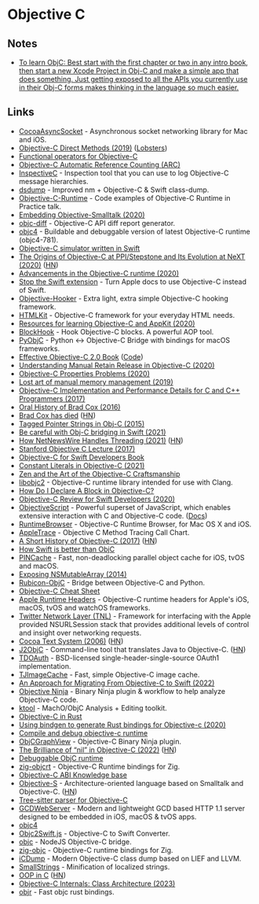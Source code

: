# Objective C

## Notes

- [To learn ObjC: Best start with the first chapter or two in any intro book, then start a new Xcode Project in Obj-C and make a simple app that does something. Just getting exposed to all the APIs you currently use in their Obj-C forms makes thinking in the language so much easier.](https://twitter.com/NathanBLawrence/status/1394694493073457159)

## Links

- [CocoaAsyncSocket](https://github.com/robbiehanson/CocoaAsyncSocket) - Asynchronous socket networking library for Mac and iOS.
- [Objective-C Direct Methods (2019)](https://nshipster.com/direct/) ([Lobsters](https://lobste.rs/s/qudqpp/objective_c_direct_methods))
- [Functional operators for Objective-C](https://github.com/google/functional-objc)
- [Objective-C Automatic Reference Counting (ARC)](http://clang.llvm.org/docs/AutomaticReferenceCounting.html)
- [InspectiveC](https://github.com/DavidGoldman/InspectiveC) - Inspection tool that you can use to log Objective-C message hierarchies.
- [dsdump](https://github.com/DerekSelander/dsdump) - Improved nm + Objective-C & Swift class-dump.
- [Objective-C-Runtime](https://github.com/Inferis/Objective-C-Runtime) - Code examples of Objective-C Runtime in Practice talk.
- [Embedding Objective-Smalltalk (2020)](https://blog.metaobject.com/2020/05/embedding-objective-smalltalk.html)
- [objc-diff](https://github.com/mattstevens/objc-diff) - Objective-C API diff report generator.
- [objc4](https://github.com/0xxd0/objc4) - Buildable and debuggable version of latest Objective-C runtime (objc4-781).
- [Objective-C simulator written in Swift](https://github.com/NSExceptional/Runtime)
- [The Origins of Objective-C at PPI/Stepstone and Its Evolution at NeXT (2020)](https://dl.acm.org/doi/pdf/10.1145/3386332) ([HN](https://news.ycombinator.com/item?id=23516334))
- [Advancements in the Objective-C runtime (2020)](https://developer.apple.com/videos/play/wwdc2020/10163/)
- [Stop the Swift extension](https://lapcatsoftware.com/articles/StopTheSwift.html) - Turn Apple docs to use Objective-C instead of Swift.
- [Objective-Hooker](https://github.com/LIJI32/ObjectiveHooker) - Extra light, extra simple Objective-C hooking framework.
- [HTMLKit](https://github.com/iabudiab/HTMLKit) - Objective-C framework for your everyday HTML needs.
- [Resources for learning Objective-C and AppKit (2020)](https://lapcatsoftware.com/articles/learning.html)
- [BlockHook](https://github.com/yulingtianxia/BlockHook) - Hook Objective-C blocks. A powerful AOP tool.
- [PyObjC](https://github.com/ronaldoussoren/pyobjc) - Python <-> Objective-C Bridge with bindings for macOS frameworks.
- [Effective Objective-C 2.0 Book](https://www.effectiveobjectivec.com/) ([Code](https://github.com/effectiveobjc/code))
- [Understanding Manual Retain Release in Objective-C (2020)](https://whackylabs.com/objc/2020/08/24/mrr-objc/)
- [Objective-C Properties Problems (2020)](https://whackylabs.com/objc/2020/03/12/objc-properties/)
- [Lost art of manual memory management (2019)](https://whackylabs.com/objc/mrr/arc/2019/12/27/manual-memory-objc/)
- [Objective-C Implementation and Performance Details for C and C++ Programmers (2017)](https://swolchok.github.io/objcperf/)
- [Oral History of Brad Cox (2016)](https://www.youtube.com/watch?v=1xrL2d5omuA)
- [Brad Cox has died](https://www.legacy.com/us/obituaries/scnow/name/brad-cox-obituary?pid=197454225) ([HN](https://news.ycombinator.com/item?id=25876767))
- [Tagged Pointer Strings in Obj-C (2015)](https://www.mikeash.com/pyblog/friday-qa-2015-07-31-tagged-pointer-strings.html)
- [Be careful with Obj-C bridging in Swift (2021)](https://swiftrocks.com/be-careful-with-objc-bridging-in-swift)
- [How NetNewsWire Handles Threading (2021)](https://inessential.com/2021/03/20/how_netnewswire_handles_threading) ([HN](https://news.ycombinator.com/item?id=26536423))
- [Stanford Objective C Lecture (2017)](https://www.youtube.com/watch?v=o3t52-ZxFtU)
- [Objective-C for Swift Developers Book](https://www.hackingwithswift.com/store/objective-c-for-swift-developers)
- [Constant Literals in Objective-C (2021)](https://blog.andrewmadsen.com/2021/06/07/constant-literals-in.html)
- [Zen and the Art of the Objective-C Craftsmanship](https://github.com/objc-zen/objc-zen-book)
- [libobjc2](https://github.com/gnustep/libobjc2) - Objective-C runtime library intended for use with Clang.
- [How Do I Declare A Block in Objective-C?](http://fuckingblocksyntax.com/)
- [Objective-C Review for Swift Developers (2020)](https://nickarner.com/notes/objective-c-review-for-swift-developers-june-26-2020/)
- [ObjectiveScript](https://github.com/kabiroberai/ObjectiveScript) - Powerful superset of JavaScript, which enables extensive interaction with C and Objective-C code. ([Docs](https://www.objs.dev/))
- [RuntimeBrowser](https://github.com/nst/RuntimeBrowser) - Objective-C Runtime Browser, for Mac OS X and iOS.
- [AppleTrace](https://github.com/everettjf/AppleTrace) - Objective C Method Tracing Call Chart.
- [A Short History of Objective-C (2017)](https://medium.com/chmcore/a-short-history-of-objective-c-aff9d2bde8dd) ([HN](https://news.ycombinator.com/item?id=28563870))
- [How Swift is better than ObjC](https://twitter.com/jckarter/status/1442557437429510146)
- [PINCache](https://github.com/pinterest/PINCache) - Fast, non-deadlocking parallel object cache for iOS, tvOS and macOS.
- [Exposing NSMutableArray (2014)](https://ciechanow.ski/exposing-nsmutablearray/)
- [Rubicon-ObjC](https://github.com/beeware/rubicon-objc) - Bridge between Objective-C and Python.
- [Objective-C Cheat Sheet](https://github.com/iwasrobbed/Objective-C-CheatSheet)
- [Apple Runtime Headers](https://github.com/LeoNatan/Apple-Runtime-Headers) - Objective-C runtime headers for Apple's iOS, macOS, tvOS and watchOS frameworks.
- [Twitter Network Layer (TNL)](https://github.com/twitter/ios-twitter-network-layer) - Framework for interfacing with the Apple provided NSURLSession stack that provides additional levels of control and insight over networking requests.
- [Cocoa Text System (2006)](http://www.hcs.harvard.edu/~jrus/Site/Cocoa%20Text%20System.html) ([HN](https://news.ycombinator.com/item?id=29292918))
- [J2ObjC](https://developers.google.com/j2objc) - Command-line tool that translates Java to Objective-C. ([HN](https://news.ycombinator.com/item?id=29328678))
- [TDOAuth](https://github.com/yahoo/TDOAuth) - BSD-licensed single-header-single-source OAuth1 implementation.
- [TJImageCache](https://github.com/timonus/TJImageCache) - Fast, simple Objective-C image cache.
- [An Approach for Migrating From Objective-C to Swift (2022)](https://www.steveonstuff.com/2022/01/13/migrating-from-objc-to-swift.html)
- [Objective Ninja](https://github.com/jonpalmisc/ObjectiveNinja) - Binary Ninja plugin & workflow to help analyze Objective-C code.
- [ktool](https://github.com/cxnder/ktool) - MachO/ObjC Analysis + Editing toolkit.
- [Objective-C in Rust](https://github.com/madsmtm/objc2)
- [Using bindgen to generate Rust bindings for Objective-c (2020)](https://simlay.net/posts/rust-bindgen-objc-support/)
- [Compile and debug objective-c runtime](https://github.com/Jeswang/objc4-532.2)
- [ObjCGraphView](https://github.com/trailofbits/ObjCGraphView) - Objective-C Binary Ninja plugin.
- [The Brilliance of “nil” in Objective-C (2022)](https://collindonnell.com/2022/04/28/the-brilliance-of-nil-in-objective-c/) ([HN](https://news.ycombinator.com/item?id=31202292))
- [Debuggable ObjC runtime](https://github.com/RetVal/objc-runtime)
- [zig-objcrt](https://github.com/hazeycode/zig-objcrt) - Objective-C Runtime bindings for Zig.
- [Objective-C ABI Knowledge base](https://github.com/jonpalmisc/objc-kb)
- [Objective-S](http://objective.st/) - Architecture-oriented language based on Smalltalk and Objective-C. ([HN](https://news.ycombinator.com/item?id=32444300))
- [Tree-sitter parser for Objective-C](https://github.com/jiyee/tree-sitter-objc)
- [GCDWebServer](https://github.com/swisspol/GCDWebServer) - Modern and lightweight GCD based HTTP 1.1 server designed to be embedded in iOS, macOS & tvOS apps.
- [objc4](https://github.com/apple-oss-distributions/objc4)
- [Objc2Swift.js](https://github.com/okaxaki/objc2swift) - Objective-C to Swift Converter.
- [objc](https://github.com/lukaskollmer/objc) - NodeJS Objective-C bridge.
- [zig-objc](https://github.com/mitchellh/zig-objc) - Objective-C runtime bindings for Zig.
- [iCDump](https://github.com/romainthomas/iCDump) - Modern Objective-C class dump based on LIEF and LLVM.
- [SmallStrings](https://github.com/EmergeTools/SmallStrings) - Minification of localized strings.
- [OOP in C](https://staff.washington.edu/gmobus/Academics/TCES202/Moodle/OO-ProgrammingInC.html) ([HN](https://news.ycombinator.com/item?id=34296789))
- [Objective-C Internals: Class Architecture (2023)](https://alwaysprocessing.blog/2023/01/02/objc-class-arch)
- [objr](https://github.com/drewcrawford/objr) - Fast objc rust bindings.
